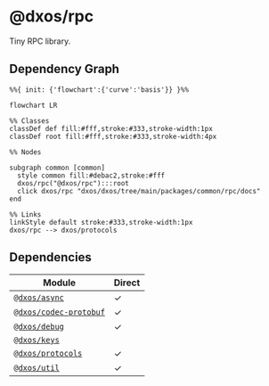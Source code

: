 # @dxos/rpc

Tiny RPC library.

## Dependency Graph

```mermaid
%%{ init: {'flowchart':{'curve':'basis'}} }%%

flowchart LR

%% Classes
classDef def fill:#fff,stroke:#333,stroke-width:1px
classDef root fill:#fff,stroke:#333,stroke-width:4px

%% Nodes

subgraph common [common]
  style common fill:#debac2,stroke:#fff
  dxos/rpc("@dxos/rpc"):::root
  click dxos/rpc "dxos/dxos/tree/main/packages/common/rpc/docs"
end

%% Links
linkStyle default stroke:#333,stroke-width:1px
dxos/rpc --> dxos/protocols
```

## Dependencies

| Module | Direct |
|---|---|
| [`@dxos/async`](../../async/docs/README.md) | &check; |
| [`@dxos/codec-protobuf`](../../codec-protobuf/docs/README.md) | &check; |
| [`@dxos/debug`](../../debug/docs/README.md) | &check; |
| [`@dxos/keys`](../../keys/docs/README.md) |  |
| [`@dxos/protocols`](../../protocols/docs/README.md) | &check; |
| [`@dxos/util`](../../util/docs/README.md) | &check; |
